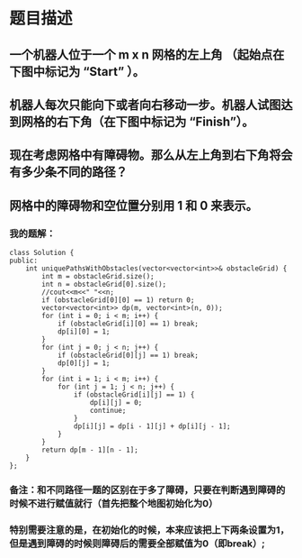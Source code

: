 # 题目描述
## 一个机器人位于一个 m x n 网格的左上角 （起始点在下图中标记为 “Start” ）。
## 机器人每次只能向下或者向右移动一步。机器人试图达到网格的右下角（在下图中标记为 “Finish”）。
## 现在考虑网格中有障碍物。那么从左上角到右下角将会有多少条不同的路径？
## 网格中的障碍物和空位置分别用 1 和 0 来表示。
### 我的题解：
```
class Solution {
public:
    int uniquePathsWithObstacles(vector<vector<int>>& obstacleGrid) {
        int m = obstacleGrid.size();
        int n = obstacleGrid[0].size();
        //cout<<m<<" "<<n;
        if (obstacleGrid[0][0] == 1) return 0; 
        vector<vector<int>> dp(m, vector<int>(n, 0));
        for (int i = 0; i < m; i++) {
            if (obstacleGrid[i][0] == 1) break;
            dp[i][0] = 1; 
        }
        for (int j = 0; j < n; j++) {
            if (obstacleGrid[0][j] == 1) break;
            dp[0][j] = 1; 
        }
        for (int i = 1; i < m; i++) {
            for (int j = 1; j < n; j++) {
                if (obstacleGrid[i][j] == 1) {
                    dp[i][j] = 0;
                    continue;
                } 
                dp[i][j] = dp[i - 1][j] + dp[i][j - 1];
            }
        }
        return dp[m - 1][n - 1];
    }
};
```
### **备注**：和不同路径一题的区别在于多了障碍，只要在判断遇到障碍的时候不进行赋值就行（首先把整个地图初始化为0）
### 特别需要注意的是，在初始化的时候，本来应该把上下两条设置为1，但是遇到障碍的时候则障碍后的需要全部赋值为0（即break）;